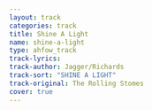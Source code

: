 ```yaml
---
layout: track
categories: track
title: Shine A Light
name: shine-a-light
type: ahfow_track
track-lyrics: 
track-author: Jagger/Richards
track-sort: "SHINE A LIGHT"
track-original: The Rolling Stomes
cover: true
---
```

